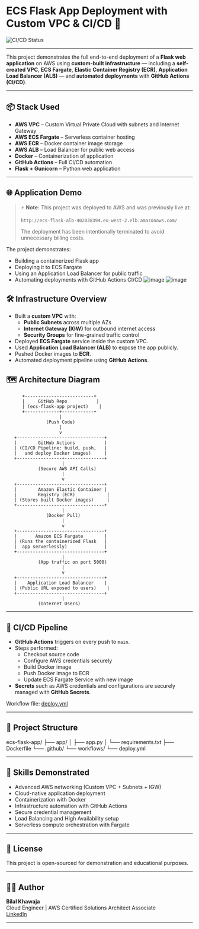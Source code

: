 # ECS Flask App Deployment with Custom VPC & CI/CD 🚀


![CI/CD Status](https://github.com/Bilal31313/ecs-flask-app/actions/workflows/deploy.yml/badge.svg)

---


This project demonstrates the full end-to-end deployment of a **Flask web application** on AWS using **custom-built infrastructure** — including a **self-created VPC**, **ECS Fargate**, **Elastic Container Registry (ECR)**, **Application Load Balancer (ALB)** — and **automated deployments** with **GitHub Actions (CI/CD)**.

---

## 📦 Stack Used

- **AWS VPC** – Custom Virtual Private Cloud with subnets and Internet Gateway
- **AWS ECS Fargate** – Serverless container hosting
- **AWS ECR** – Docker container image storage
- **AWS ALB** – Load Balancer for public web access
- **Docker** – Containerization of application
- **GitHub Actions** – Full CI/CD automation
- **Flask + Gunicorn** – Python web application

---

## 🌐 Application Demo

> ⚡ **Note:** This project was deployed to AWS and was previously live at:
>
> `http://ecs-flask-alb-402038394.eu-west-2.elb.amazonaws.com/`
>
> The deployment has been intentionally terminated to avoid unnecessary billing costs.


The project demonstrates:
- Building a containerized Flask app
- Deploying it to ECS Fargate
- Using an Application Load Balancer for public traffic
- Automating deployments with GitHub Actions CI/CD
![image](https://github.com/user-attachments/assets/af34f759-8829-439a-bd59-357bebb516b1)
![image](https://github.com/user-attachments/assets/25441876-ab03-4748-820b-57d6d62b218d)


## 🛠 Infrastructure Overview

- Built a **custom VPC** with:
  - **Public Subnets** across multiple AZs
  - **Internet Gateway (IGW)** for outbound internet access
  - **Security Groups** for fine-grained traffic control
- Deployed **ECS Fargate** service inside the custom VPC.
- Used **Application Load Balancer (ALB)** to expose the app publicly.
- Pushed Docker images to **ECR**.
- Automated deployment pipeline using **GitHub Actions**.

## 🗺️ Architecture Diagram


          +--------------------------+
          |     GitHub Repo           |
          | (ecs-flask-app project)    |
          +-------------+------------+
                        |
                   (Push Code)
                        |
                        v
       +---------------------------------+
       |        GitHub Actions           |
       | (CI/CD Pipeline: build, push,   |
       |   and deploy Docker images)     |
       +-----------------+---------------+
                         |
                (Secure AWS API Calls)
                         |
                         v
       +---------------------------------+
       |        Amazon Elastic Container |
       |        Registry (ECR)            |
       | (Stores built Docker images)     |
       +---------------------------------+
                         |
                   (Docker Pull)
                         |
                         v
       +---------------------------------+
       |       Amazon ECS Fargate        |
       | (Runs the containerized Flask   |
       |  app serverlessly)              |
       +---------------------------------+
                         |
                (App traffic on port 5000)
                         |
                         v
       +---------------------------------+
       |    Application Load Balancer    |
       | (Public URL exposed to users)    |
       +---------------------------------+
                         |
                (Internet Users)

---

## 🚀 CI/CD Pipeline

- **GitHub Actions** triggers on every push to `main`.
- Steps performed:
  - Checkout source code
  - Configure AWS credentials securely
  - Build Docker image
  - Push Docker image to ECR
  - Update ECS Fargate Service with new image
- **Secrets** such as AWS credentials and configurations are securely managed with **GitHub Secrets**.

Workflow file: [deploy.yml](.github/workflows/deploy.yml)

---

## 📂 Project Structure

ecs-flask-app/ ├── app/ │ ├── app.py │ └── requirements.txt ├── Dockerfile └── .github/ └── workflows/ └── deploy.yml


---

## 🎯 Skills Demonstrated

- Advanced AWS networking (Custom VPC + Subnets + IGW)
- Cloud-native application deployment
- Containerization with Docker
- Infrastructure automation with GitHub Actions
- Secure credential management
- Load Balancing and High Availability setup
- Serverless compute orchestration with Fargate

---

## 📜 License

This project is open-sourced for demonstration and educational purposes.

---

## 👨‍💻 Author

**Bilal Khawaja**  
Cloud Engineer | AWS Certified Solutions Architect Associate  
[LinkedIn](https://linkedin.com/in/bilal-khawaja-65b883243)

---

